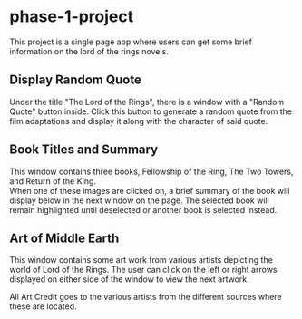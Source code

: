 # phase-1-project

This project is a single page app where users can get some brief information on the lord of the rings novels.

## Display Random Quote

Under the title "The Lord of the Rings", there is a window with a "Random Quote" button inside.  Click this button to generate a random quote from the film adaptations and display it along with the character of said quote.

## Book Titles and Summary

This window contains three books, Fellowship of the Ring, The Two Towers, and Return of the King.  
When one of these images are clicked on, a brief summary of the book will display below in the next window on the page. The selected book will remain highlighted until deselected or another book is selected instead.

## Art of Middle Earth

This window contains some art work from various artists depicting the world of Lord of the Rings.  The user can click on the left or right arrows displayed on either side of the window to view the next artwork.

All Art Credit goes to the various artists from the different sources where these are located.
